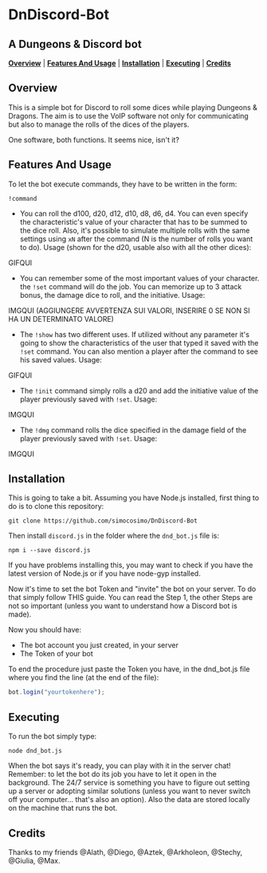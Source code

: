 # DnDiscord-Bot
## A Dungeons & Discord bot

<b><a href="#overview">Overview</a></b>
|
<b><a href="#features_and_usage">Features And Usage</a></b>
|
<b><a href="#installation">Installation</a></b>
|
<b><a href="#executing">Executing</a></b>
|
<b><a href="#credits">Credits</a></b>
<br>

## Overview

This is a simple bot for Discord to roll some dices while playing Dungeons & Dragons. The aim is to use the VoIP software not only for communicating but also to manage the rolls of the dices of the players.

One software, both functions. It seems nice, isn't it?

## Features And Usage

To let the bot execute commands, they have to be written in the form:
```
!command
```

- You can roll the d100, d20, d12, d10, d8, d6, d4. You can even specify the 
characteristic's value of your character that has to be summed to the dice roll. Also, it's possible to simulate multiple rolls with the same settings using `xN` after the command (N is the number of rolls you want to do). Usage (shown for the d20, usable also with all the other dices):

GIFQUI

- You can remember some of the most important values of your character. the `!set` command will do the job. You can memorize up to 3 attack bonus, the damage dice to roll, and the initiative. Usage:

IMGQUI
(AGGIUNGERE AVVERTENZA SUI VALORI, INSERIRE 0 SE NON SI HA UN DETERMINATO VALORE)

- The `!show` has two different uses. If utilized without any parameter it's going to show the characteristics of the user that typed it saved with the `!set` command. You can also mention a player after the command to see his saved values. Usage:

GIFQUI

-  The `!init` command simply rolls a d20 and add the initiative value of the player previously saved with `!set`. Usage:

IMGQUI

- The `!dmg` command rolls the dice specified in the damage field of the player previously saved with `!set`. Usage:

IMGQUI

## Installation

This is going to take a bit.
Assuming you have Node.js installed, first thing to do is to clone this repository:
```
git clone https://github.com/simocosimo/DnDiscord-Bot
```

Then install `discord.js` in the folder where the `dnd_bot.js` file is:
```
npm i --save discord.js
```
If you have problems installing this, you may want to check if you have the latest version of Node.js or if you have node-gyp installed.

Now it's time to set the bot Token and "invite" the bot on your server.
To do that simply follow THIS guide. You can read the Step 1, the other Steps are not so important (unless you want to understand how a Discord bot is made). 

Now you should have:
- The bot account you just created, in your server
- The Token of your bot

To end the procedure just paste the Token you have, in the dnd_bot.js file where you find the line (at the end of the file):
```javascript
bot.login("yourtokenhere");
```

## Executing

To run the bot simply type:
```
node dnd_bot.js
```

When the bot says it's ready, you can play with it in the server chat!
Remember: to let the bot do its job you have to let it open in the background. The 24/7 service is something you have to figure out setting up a server or adopting similar solutions (unless you want to never switch off your computer... that's also an option). Also the data are stored locally on the machine that runs the bot.

## Credits

Thanks to my friends @Alath, @Diego, @Aztek, @Arkholeon, @Stechy, @Giulia, @Max.